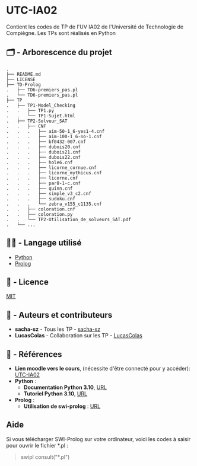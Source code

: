 # UTC-IA02

Contient les codes de TP de l'UV IA02 de l'Université de Technologie de Compiègne.
Les TPs sont réalisés en Python

## :card_index_dividers: - Arborescence du projet

```
.
├── README.md
├── LICENSE
├── TD-Prolog
.   ├── TD6-premiers_pas.pl
.   └── TD6-premiers_pas.pl
├── TP
.   ├── TP1-Model_Checking
.   .   ├── TP1.py
.   .   └── TP1-Sujet.html
.   ├── TP2-Solveur_SAT
.   .   ├── CNF
.   .   .   ├── aim-50-1_6-yes1-4.cnf
.   .   .   ├── aim-100-1_6-no-1.cnf
.   .   .   ├── bf0432-007.cnf
.   .   .   ├── dubois20.cnf
.   .   .   ├── dubois21.cnf
.   .   .   ├── dubois22.cnf
.   .   .   ├── hole6.cnf
.   .   .   ├── licorne_cornue.cnf
.   .   .   ├── licorne_mythicus.cnf
.   .   .   ├── licorne.cnf
.   .   .   ├── par8-1-c.cnf
.   .   .   ├── quinn.cnf
.   .   .   ├── simple_v3_c2.cnf
.   .   .   ├── sudoku.cnf
.   .   .   └── zebra_v155_c1135.cnf
.   .   ├── coloration.cnf
.   .   ├── coloration.py
.   .   └── TP2-Utilisation_de_solveurs_SAT.pdf
.   └── ...
```

## :technologist: - Langage utilisé

- [Python](https://www.python.org/)
- [Prolog](https://www.wikiwand.com/en/Prolog)

## :memo: - Licence

[MIT](LICENSE)

## :notebook_with_decorative_cover: - Auteurs et contributeurs

- **sacha-sz** - Tous les TP - [sacha-sz](https://github.com/sacha-sz/)
- **LucasColas**  - Collaboration sur les TP - [LucasColas](https://github.com/LucasColas/)

## :bookmark_tabs: - Références

- **Lien moodle vers le cours**, (nécessite d'être connecté pour y accéder): [UTC-IA02](https://moodle.utc.fr/course/view.php?id=20)
- **Python** :
  - **Documentation Python 3.10**, [URL](https://docs.python.org/fr/3.10/)
  - **Tutoriel Python 3.10**, [URL](https://docs.python.org/fr/3.10/tutorial/)
- **Prolog** :
  - **Utilisation de swi-prolog** : [URL](https://swish.swi-prolog.org/)

## Aide

Si vous télécharger SWI-Prolog sur votre ordinateur, voici les codes à saisir pour ouvrir le fichier *.pl :
> swipl
> consult("*.pl")
